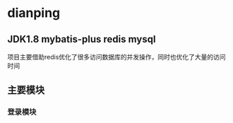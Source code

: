 # dianping
## JDK1.8 mybatis-plus redis mysql

项目主要借助redis优化了很多访问数据库的并发操作，同时也优化了大量的访问时间
##  主要模块
### 登录模块

